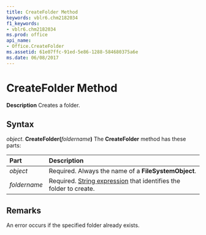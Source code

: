 ```yaml
---
title: CreateFolder Method
keywords: vblr6.chm2182034
f1_keywords:
- vblr6.chm2182034
ms.prod: office
api_name:
- Office.CreateFolder
ms.assetid: 61e07ffc-91ed-5e86-1288-584680375a6e
ms.date: 06/08/2017
---
```



# CreateFolder Method



 **Description**
Creates a folder.

## Syntax

_object_. **CreateFolder(**_foldername_**)**
The  **CreateFolder** method has these parts:


|**Part**|**Description**|
|:-----|:-----|
| _object_|Required. Always the name of a  **FileSystemObject**.|
| _foldername_|Required. [String expression](../../Glossary/vbe-glossary.md#String-expression) that identifies the folder to create.|

## Remarks

An error occurs if the specified folder already exists.


